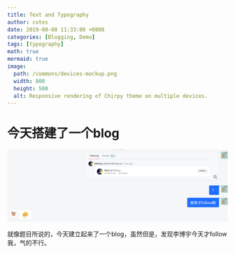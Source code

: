 ```yaml
---
title: Text and Typography
author: cotes
date: 2019-08-08 11:33:00 +0800
categories: [Blogging, Demo]
tags: [typography]
math: true
mermaid: true
image:
  path: /commons/devices-mockup.png
  width: 800
  height: 500
  alt: Responsive rendering of Chirpy theme on multiple devices.
---
```



# 今天搭建了一个blog

![Desktop View](/_posts/2022-10-05/lby.png)

就像题目所说的，今天建立起来了一个blog，虽然但是，发现李博宇今天才follow我，气的不行。
